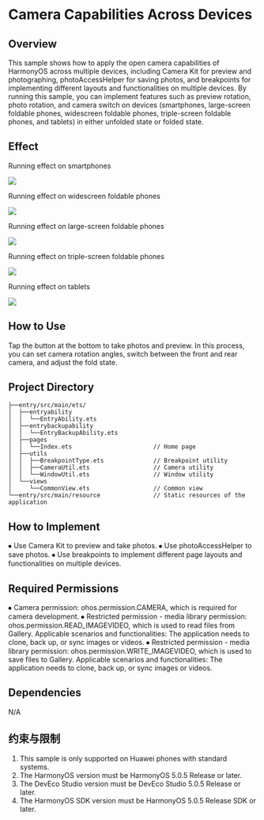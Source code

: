 # Camera Capabilities Across Devices

## Overview
This sample shows how to apply the open camera capabilities of HarmonyOS across multiple devices, including Camera Kit for preview and photographing, photoAccessHelper for saving photos, and breakpoints for implementing different layouts and functionalities on multiple devices. By running this sample, you can implement features such as preview rotation, photo rotation, and camera switch on devices (smartphones, large-screen foldable phones, widescreen foldable phones, triple-screen foldable phones, and tablets) in either unfolded state or folded state.

## Effect

Running effect on smartphones

![](screenshots/device/mate60pro-en.png)

Running effect on widescreen foldable phones

![](screenshots/device/purax-en.png)

Running effect on large-screen foldable phones

![](screenshots/device/matex5-en.png)

Running effect on triple-screen foldable phones

![](screenshots/device/matext-en.png)

Running effect on tablets

![](screenshots/device/matepadpro-en.png)

## How to Use

Tap the button at the bottom to take photos and preview. In this process, you can set camera rotation angles, switch between the front and rear camera, and adjust the fold state.

## Project Directory

```
├──entry/src/main/ets/ 
│  ├──entryability 
│  │  └──EntryAbility.ets 
│  ├──entrybackupability 
│  │  └──EntryBackupAbility.ets 
│  ├──pages 
│  │  └──Index.ets                       // Home page 
│  ├──utils 
│  │  ├──BreakpointType.ets              // Breakpoint utility 
│  │  ├──CameraUtil.ets                  // Camera utility 
│  │  └──WindowUtil.ets                  // Window utility 
│  └──views 
│     └──CommonView.ets                  // Common view 
└──entry/src/main/resource               // Static resources of the application
```

## How to Implement

⦁	Use Camera Kit to preview and take photos.
⦁	Use photoAccessHelper to save photos.
⦁	Use breakpoints to implement different page layouts and functionalities on multiple devices.

## Required Permissions

⦁	Camera permission: ohos.permission.CAMERA, which is required for camera development.
⦁	Restricted permission - media library permission: ohos.permission.READ_IMAGEVIDEO, which is used to read files from Gallery. Applicable scenarios and functionalities: The application needs to clone, back up, or sync images or videos.
⦁	Restricted permission - media library permission: ohos.permission.WRITE_IMAGEVIDEO, which is used to save files to Gallery. Applicable scenarios and functionalities: The application needs to clone, back up, or sync images or videos.

## Dependencies

N/A

## 约束与限制

1. This sample is only supported on Huawei phones with standard systems.
2. The HarmonyOS version must be HarmonyOS 5.0.5 Release or later.
3. The DevEco Studio version must be DevEco Studio 5.0.5 Release or later.
4. The HarmonyOS SDK version must be HarmonyOS 5.0.5 Release SDK or later.

